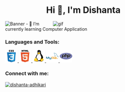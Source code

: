 
<h1 align="center">Hi 👋, I'm Dishanta</h1>

<img src="https://github.com/dishanta-adhikari/dishanta-adhikari/blob/main/Banner%20design.png?raw=true" alt="Banner">

<img align="right" width="350" src="https://media4.giphy.com/media/v1.Y2lkPTc5MGI3NjExNGN1OWs4MDQ0YWkzY2l1dXd6ajcwZHRpcmIycXEyNHAxNG5scG5wZSZlcD12MV9pbnRlcm5hbF9naWZfYnlfaWQmY3Q9Zw/WtTnAfZn6aVJfBzlN3/giphy.webp" alt="gif">
- 🌱 I’m currently learning Computer Application
<h3 align="left">Languages and Tools:</h3>
<p align="left"> <a href="https://www.w3schools.com/css/" target="_blank"
        rel="noreferrer"> <img
            src="https://raw.githubusercontent.com/devicons/devicon/master/icons/css3/css3-original-wordmark.svg"
            alt="css3" width="40" height="40" /> </a> <a href="https://www.w3.org/html/" target="_blank"
        rel="noreferrer"> <img
            src="https://raw.githubusercontent.com/devicons/devicon/master/icons/html5/html5-original-wordmark.svg"
            alt="html5" width="40" height="40" /> </a> <a href="https://www.linux.org/" target="_blank"
        rel="noreferrer"> <img
            src="https://raw.githubusercontent.com/devicons/devicon/master/icons/linux/linux-original.svg" alt="linux"
            width="40" height="40" /> </a> <a href="https://www.mysql.com/" target="_blank" rel="noreferrer"> <img
            src="https://raw.githubusercontent.com/devicons/devicon/master/icons/mysql/mysql-original-wordmark.svg"
            alt="mysql" width="40" height="40" /> </a> <a href="https://www.php.net" target="_blank" rel="noreferrer">
        <img src="https://raw.githubusercontent.com/devicons/devicon/master/icons/php/php-original.svg" alt="php"
            width="40" height="40" /> </a> </p>



<h3 align="left">Connect with me:</h3>
<p align="left">
    <a href="https://linkedin.com/in/dishanta-adhikari" target="blank"><img align="center"
            src="https://raw.githubusercontent.com/rahuldkjain/github-profile-readme-generator/master/src/images/icons/Social/linked-in-alt.svg"
            alt="dishanta-adhikari" height="30" width="40" /></a>
</p>

